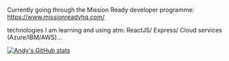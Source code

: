 Currently going through the Mission Ready developer programme: https://www.missionreadyhq.com/

technologies I am learning and using atm: ReactJS/ Express/ Cloud services (Azure/IBM/AWS)...

[![Andy's GitHub stats](https://github-readme-stats.vercel.app/api?username=gsirb9108)](https://github.com/gsirb9108/github-readme-stats)


<!---
GSirB9108/GSirB9108 is a ✨ special ✨ repository because its `README.md` (this file) appears on your GitHub profile.
You can click the Preview link to take a look at your changes.
- 👋 Hi, I’m @GSirB9108
- 👀 I’m interested in ...
- 🌱 I’m currently learning ...
- 💞️ I’m looking to collaborate on ...
- 📫 How to reach me ...
--->
